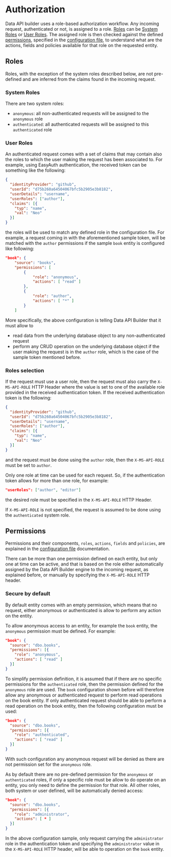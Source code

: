 # Authorization

Data API builder uses a role-based authorization workflow. Any incoming request, authenticated or not, is assigned to a role. [Roles](#roles) can be [System Roles](#system-roles) or [User Roles](#user-roles). The assigned role is then checked against the defined [permissions](#permissions), specified in the [configuration file](./configuration-file.md), to understand what are the actions, fields and policies available for that role on the requested entity.

## Roles

Roles, with the exception of the system roles described below, are not pre-defined and are inferred from the claims found in the incoming request.

### System Roles

There are two system roles:

- `anonymous`: all non-authenticated requests will be assigned to the `anonymous` role
- `authenticated`: all authenticated requests will be assigned to this `authenticated` role

### User Roles

An authenticated request comes with a set of claims that may contain also the roles to which the user making the request has been associated to. For example, using EasyAuth authentication, the received token can be something like the following:

```json
{
  "identityProvider": "github",
  "userId": "d75b260a64504067bfc5b2905e3b8182",
  "userDetails": "username",
  "userRoles": ["author"],
  "claims": [{
    "typ": "name",
    "val": "Neo"
  }]
}
```

the roles will be used to match any defined role in the configuration file. For example, a request coming in with the aforementioned sample token, will be matched with the `author` permissions if the sample `book` entity is configured like following:

```json
"book": {
    "source": "books",
    "permissions": [
        {
            "role": "anonymous",
            "actions": [ "read" ]
        },
        {
            "role": "author",
            "actions": [ "*" ]
        }
    ]
```

More specifically, the above configuration is telling Data API Builder that it must allow to

- read data from the underlying database object to any non-authenticated request
- perform any CRUD operation on the underlying database object if the user making the request is in the `author` role, which is the case of the sample token mentioned before.

### Roles selection

If the request must use a user role, then the request must also carry the `X-MS-API-ROLE` HTTP Header where the value is set to one of the available role provided in the received authentication token. If the received authentication token is the following:

```json
{
  "identityProvider": "github",
  "userId": "d75b260a64504067bfc5b2905e3b8182",
  "userDetails": "username",
  "userRoles": ["author"],
  "claims": [{
    "typ": "name",
    "val": "Neo"
  }]
}
```

and the request must be done using the `author` role, then the `X-MS-API-ROLE` must be set to `author`.

Only one role at time can be used for each request. So, if the authentication token allows for more than one role, for example:

```json
"userRoles": ["author", "editor"]
```

the desired role must be specified in the `X-MS-API-ROLE` HTTP Header.

If `X-MS-API-ROLE` is not specified, the request is assumed to be done using the `authenticated` system role.

## Permissions

Permissions and their components,  `roles`, `actions`, `fields` and `policies`, are explained in the [configuration file](./configuration-file.md#permissions) documentation.

There can be more than one permission defined on each entity, but only one at time can be active, and that is based on the role either automatically assigned by the Data API Builder engine to the incoming request, as explained before, or manually by specifying the `X-MS-API-ROLE` HTTP header.

### Secure by default

By default entity comes with an empty permission, which means that no request, either anonymous or authenticated is allow to perform any action on the entity.

To allow anonymous access to an entity, for example the `book` entity, the `anonymous` permission must be defined. For example:

```json
"book": {
  "source": "dbo.books",
  "permissions": [{
    "role": "anonymous",
    "actions": [ "read" ]
  }]
}
```

To simplify permission definition, it is assumed that if there are no specific permissions for the `authenticated` role, then the permission defined for the `anonymous` role are used. The `book` configuration shown before will therefore allow any anonymous or authenticated request to perform read operations on the book entity. If only authenticated request should be able to perform a read operation on the book entity, then the following configuration must be used:

```json
"book": {
  "source": "dbo.books",
  "permissions": [{
    "role": "authenticated",
    "actions": [ "read" ]
  }]
}
```

With such configuration any anonymous request will be denied as there are not permission set for the `anonymous` role.

As by default there are no pre-defined permission for the `anonymous` or `authenticated` roles, if only a specific role must be allow to do operate on an entity, you only need to define the permission for that role. All other roles, both system or user defined, will be automatically denied access:

```json
"book": {
  "source": "dbo.books",
  "permissions": [{
    "role": "administrator",
    "actions": [ * ]
  }]
}
```

In the above configuration sample, only request carrying the `administrator` role in the authentication token and specifying the `administrator` value in the `X-MS-API-ROLE` HTTP header, will be able to operation on the `book` entity.
